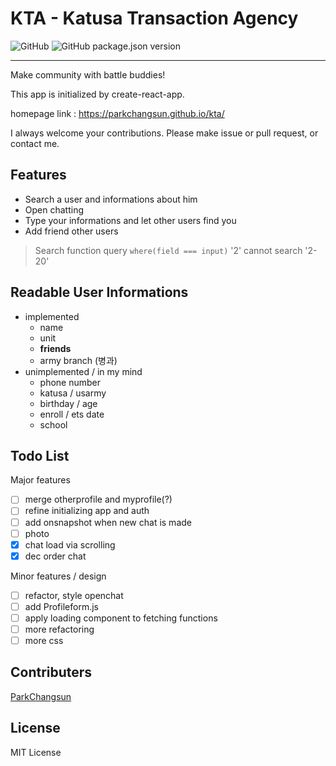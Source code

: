 # KTA - Katusa Transaction Agency

![GitHub](https://img.shields.io/github/license/parkchangsun/kta?style=flat-square)
![GitHub package.json version](https://img.shields.io/github/package-json/v/parkchangsun/kta?style=flat-square)

---

Make community with battle buddies!

This app is initialized by create-react-app.

homepage link : <https://parkchangsun.github.io/kta/>

I always welcome your contributions. Please make issue or pull request, or contact me.

## Features

- Search a user and informations about him
- Open chatting
- Type your informations and let other users find you
- Add friend other users

> Search function query `where(field === input)` '2' cannot search '2-20'

## Readable User Informations

- implemented
  - name
  - unit
  - **friends**
  - army branch (병과)
- unimplemented / in my mind
  - phone number
  - katusa / usarmy
  - birthday / age
  - enroll / ets date
  - school

## Todo List

Major features

- [ ] merge otherprofile and myprofile(?)
- [ ] refine initializing app and auth
- [ ] add onsnapshot when new chat is made
- [ ] photo
- [x] chat load via scrolling
- [x] dec order chat

Minor features / design

- [ ] refactor, style openchat
- [ ] add Profileform.js
- [ ] apply loading component to fetching functions
- [ ] more refactoring
- [ ] more css

## Contributers

[ParkChangsun](https://github.com/ParkChangSun)

## License

MIT License
